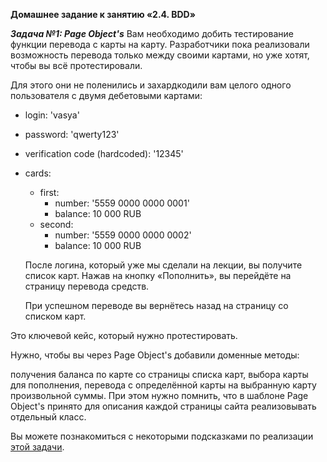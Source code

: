 **Домашнее задание к занятию «2.4. BDD»**

***Задача №1: Page Object's***
Вам необходимо добить тестирование функции перевода с карты на карту. Разработчики пока реализовали возможность перевода только между своими картами, но уже хотят, чтобы вы всё протестировали.

Для этого они не поленились и захардкодили вам целого одного пользователя с двумя дебетовыми картами:

* login: 'vasya'
* password: 'qwerty123'
* verification code (hardcoded): '12345'
* cards:
    * first:
        * number: '5559 0000 0000 0001'
        * balance: 10 000 RUB
    * second:
        * number: '5559 0000 0000 0002'
        * balance: 10 000 RUB
  
  После логина, который уже мы сделали на лекции, вы получите список карт.
  Нажав на кнопку «Пополнить», вы перейдёте на страницу перевода средств.

  При успешном переводе вы вернётесь назад на страницу со списком карт.

Это ключевой кейс, который нужно протестировать.

Нужно, чтобы вы через Page Object's добавили доменные методы:

получения баланса по карте со страницы списка карт,
выбора карты для пополнения,
перевода с определённой карты на выбранную карту произвольной суммы.
При этом нужно помнить, что в шаблоне Page Object's принято для описания каждой страницы сайта реализовывать отдельный класс.

Вы можете познакомиться с некоторыми подсказками по реализации [этой задачи](https://github.com/netology-code/aqa-homeworks/blob/master/bdd/balance.md).